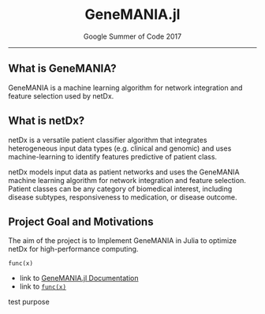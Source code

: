 
<a id='center-GeneMANIA.jl-/center-1'></a>

# <center> GeneMANIA.jl  </center>


<center> Google Summer of Code 2017 </center>


---


<a id='What-is-GeneMANIA?-1'></a>

## What is GeneMANIA?


GeneMANIA is a machine learning algorithm for network integration and feature selection used by netDx.


<a id='What-is-netDx?-1'></a>

## What is netDx?


netDx is a versatile patient classifier algorithm that integrates heterogeneous input data types (e.g. clinical and genomic) and uses machine-learning to identify features predictive of patient class. 


netDx models input data as patient networks and uses the GeneMANIA machine learning algorithm for network integration and feature selection. Patient classes can be any category of biomedical interest, including disease subtypes, responsiveness to medication, or disease outcome.


<a id='Project-Goal-and-Motivations-1'></a>

## Project Goal and Motivations


The aim of the project is to Implement GeneMANIA in Julia to optimize netDx for high-performance computing. 


```
func(x)
```


  * link to [GeneMANIA.jl Documentation](@ref)
  * link to [`func(x)`](@ref)


test purpose


